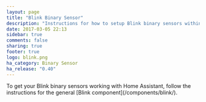 ```yaml
---
layout: page
title: "Blink Binary Sensor"
description: "Instructions for how to setup Blink binary sensors within Home Assistant."
date: 2017-03-05 22:13
sidebar: true
comments: false
sharing: true
footer: true
logo: blink.png
ha_category: Binary Sensor
ha_release: "0.40"
---
```


<p class='note'>
To get your Blink binary sensors working with Home Assistant, follow the instructions for the general [Blink component](/components/blink/).
</p>